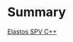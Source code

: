 # Summary

[Elastos SPV C++](https://github.com/elastos/Elastos.ELA.SPV.Cpp/blob/release_v0.3.0/README.md)